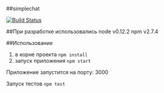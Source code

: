 ##simplechat

[![Build Status](https://travis-ci.org/seryh/simplechat.svg?branch=master)](https://travis-ci.org/seryh/simplechat)

##При разработке использовались
node v0.12.2
npm v2.7.4

##Использование
1. в корне проекта ```npm install```
2. запуск приложения ```npm start```

Приложение запустится на порту: 3000

Запуск тестов ```npm test```